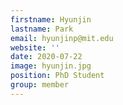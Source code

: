 ```yaml
---
firstname: Hyunjin
lastname: Park
email: hyunjinp@mit.edu
website: ''
date: 2020-07-22
image: hyunjin.jpg
position: PhD Student
group: member
---
```

